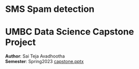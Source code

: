 # SMS Spam detection
# UMBC Data Science Capstone Project
**Author**: Sai Teja Avadhootha\
**Semester**: Spring2023
[capstone.pptx]()
